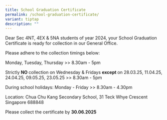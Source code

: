 ```yaml
---
title: School Graduation Certificate
permalink: /school-graduation-certificate/
variant: tiptap
description: ""
---
```

<p>Dear Sec 4NT, 4EX &amp; 5NA students of year 2024, your School Graduation
Certificate is ready for collection in our General Office.</p>
<p>Please adhere to the collection timings below:</p>
<p>Monday, Tuesday, Thursday &gt;&gt; 8.30am - 5pm</p>
<p>Strictly <strong>NO </strong>collection on Wednesday &amp; Fridays <strong>except </strong>on
28.03.25, 11.04.25, 24.04.25, 09.05.25, 23.05.25 &gt;&gt; 8.30am - 5pm</p>
<p>During school holidays: Monday - Friday &gt;&gt; 8.30am - 4.30pm</p>
<p>Location: Chua Chu Kang Secondary School, 31 Teck Whye Crescent Singapore
688848</p>
<p>Please collect the certificate by <strong>30.06.2025</strong>
</p>